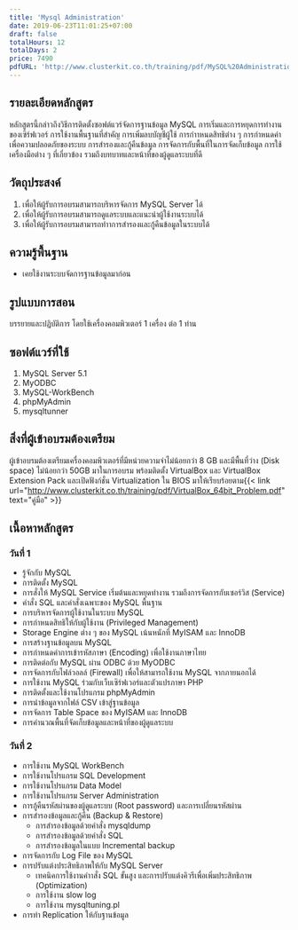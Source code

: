 ```yaml
---
title: 'Mysql Administration'
date: 2019-06-23T11:01:25+07:00
draft: false
totalHours: 12
totalDays: 2
price: 7490
pdfURL: 'http://www.clusterkit.co.th/training/pdf/MySQL%20Administration%20.pdf'
---
```


## รายละเอียดหลักสูตร

หลักสูตรนี้กล่าวถึงวิธีการติดตั้งซอฟต์แวร์จัดการฐานข้อมูล MySQL การเริ่มและการหยุดการทํางานของเซิร์ฟเวอร์ การใช้งานพื้นฐานที่สําคัญ การเพิ่มลบบัญชีผู้ใช้ การกําาหนดสิทธิต่าง ๆ การกําหนดค่าเพื่อความปลอดภัยของระบบ การสํารองและกู้คืนข้อมูล การจัดการกับพื้นที่ในการจัดเก็บข้อมูล การใช้เครื่องมือต่าง ๆ ที่เกี่ยวข้อง รวมถึงบทบาทและหน้าที่ของผู้ดูแลระบบที่ดี

## วัตถุประสงค์

1. เพื่อให้ผู้รับการอบรมสามารถบริหารจัดการ MySQL Server ได้
2. เพื่อให้ผู้รับการอบรมสามารถดูแลระบบและแนะนําผู้ใช้งานระบบได้
3. เพื่อให้ผู้รับการอบรมสามารถทําาการสํารองและกู้คืนข้อมูลในระบบได้

## ความรู้พื้นฐาน

- เคยใช้งานระบบจัดการฐานข้อมูลมาก่อน

## รูปแบบการสอน

บรรยายและปฏิบัติการ โดยใช้เครื่องคอมพิวเตอร์ 1 เครื่อง ต่อ 1 ท่าน

## ซอฟต์แวร์ที่ใช้

1. MySQL Server 5.1
2. MyODBC
3. MySQL-WorkBench
4. phpMyAdmin
5. mysqltunner

## สิ่งที่ผู้เข้าอบรมต้องเตรียม

ผู้เข้าอบรมต้องเตรียมเครื่องคอมพิวเตอร์ที่มีหน่วยความจำไม่น้อยกว่า 8 GB และมีพื้นที่ว่าง (Disk space) ไม่น้อยกว่า 50GB มาในการอบรม พร้อมติดตั้ง VirtualBox และ VirtualBox Extension Pack และเปิดฟังก์ชั่น Virtualization ใน BIOS มาให้เรียบร้อยตาม{{< link url="http://www.clusterkit.co.th/training/pdf/VirtualBox_64bit_Problem.pdf" text="คู่มือ" >}}

## เนื้อหาหลักสูตร

### วันที่ 1

- รู้จักกับ MySQL
- การติดตั้ง MySQL
- การสั่งให้ MySQL Service เริ่มต้นและหยุดทํางาน รวมถึงการจัดการกับเซอร์วิส (Service)
- คําสั่ง SQL และคําสั่งเฉพาะของ MySQL พื้นฐาน
- การบริหารจัดการผู้ใช้งานในระบบ MySQL
- การกําหนดสิทธิให้กับผู้ใช้งาน (Privileged Management)
- Storage Engine ต่าง ๆ ของ MySQL เน้นหนักที่ MyISAM และ InnoDB
- การสร้างฐานข้อมูลบน MySQL
- การกําหนดค่าการเข้ารหัสภาษา (Encoding) เพื่อใช้งานภาษาไทย
- การติดต่อกับ MySQL ผ่าน ODBC ด้วย MyODBC
- การจัดการกับไฟล์วอลล์ (Firewall) เพื่อให้สามารถใช้งาน MySQL จากภายนอกได้
- การใช้งาน MySQL ร่วมกับเว็บเซิร์ฟเวอร์และตัวแปรภาษา PHP
- การติดตั้งและใช้งานโปรแกรม phpMyAdmin
- การนําข้อมูลจากไฟล์ CSV เข้าสู่ฐานข้อมูล
- การจัดการ Table Space ของ MyISAM และ InnoDB
- การคํานวณพื้นที่จัดเก็บข้อมูลและหน้าที่ของผู้ดูแลระบบ

### วันที่ 2

- การใช้งาน MySQL WorkBench
- การใช้งานโปรแกรม SQL Development
- การใช้งานโปรแกรม Data Model
- การใช้งานโปรแกรม Server Administration
- การกู้คืนรหัสผ่านของผู้ดูแลระบบ (Root password) และการเปลี่ยนรหัสผ่าน
- การสํารองข้อมูลและกู้คืน (Backup & Restore)
  - การสํารองข้อมูลด้วยคําสั่ง mysqldump
  - การสํารองข้อมูลด้วยคําสั่ง SQL
  - การสำรองข้อมูลในแบบ Incremental backup
- การจัดการกับ Log File ของ MySQL
- การปรับแต่งประสิทธิภาพให้กับ MySQL Server
  - เทคนิคการใช้งานคําาสั่ง SQL ขั้นสูง และการปรับแต่งคิวรีเพื่อเพิ่มประสิทธิภาพ (Optimization)
  - การใช้งาน slow log
  - การใช้งาน mysqltuning.pl
- การทำ Replication ให้กับฐานข้อมูล
